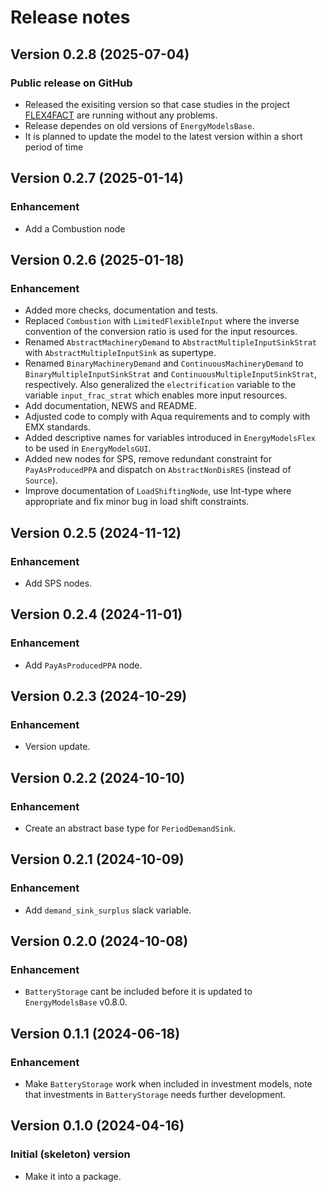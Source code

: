 # Release notes

## Version 0.2.8 (2025-07-04)

### Public release on GitHub

* Released the exisiting version so that case studies in the project [FLEX4FACT](https://flex4fact.eu/) are running without any problems.
* Release dependes on old versions of `EnergyModelsBase`.
* It is planned to update the model to the latest version within a short period of time

## Version 0.2.7 (2025-01-14)

### Enhancement

* Add a Combustion node

## Version 0.2.6 (2025-01-18)

### Enhancement

* Added more checks, documentation and tests.
* Replaced `Combustion` with `LimitedFlexibleInput` where the inverse convention of the conversion ratio is used for the input resources.
* Renamed `AbstractMachineryDemand` to `AbstractMultipleInputSinkStrat` with `AbstractMultipleInputSink` as supertype.
* Renamed `BinaryMachineryDemand` and `ContinuousMachineryDemand` to `BinaryMultipleInputSinkStrat` and `ContinuousMultipleInputSinkStrat`, respectively.
  Also generalized the `electrification` variable to the variable `input_frac_strat` which enables more input resources.
* Add documentation, NEWS and README.
* Adjusted code to comply with Aqua requirements and to comply with EMX standards.
* Added descriptive names for variables introduced in `EnergyModelsFlex` to be used in `EnergyModelsGUI`.
* Added new nodes for SPS, remove redundant constraint for `PayAsProducedPPA` and dispatch on `AbstractNonDisRES` (instead of `Source`).
* Improve documentation of `LoadShiftingNode`, use Int-type where appropriate and fix minor bug in load shift constraints.

## Version 0.2.5 (2024-11-12)

### Enhancement

* Add SPS nodes.

## Version 0.2.4 (2024-11-01)

### Enhancement

* Add `PayAsProducedPPA` node.

## Version 0.2.3 (2024-10-29)

### Enhancement

* Version update.

## Version 0.2.2 (2024-10-10)

### Enhancement

* Create an abstract base type for `PeriodDemandSink`.

## Version 0.2.1 (2024-10-09)

### Enhancement

* Add `demand_sink_surplus` slack variable.

## Version 0.2.0 (2024-10-08)

### Enhancement

* `BatteryStorage` cant be included before it is updated to `EnergyModelsBase` v0.8.0.

## Version 0.1.1 (2024-06-18)

### Enhancement

* Make `BatteryStorage` work when included in investment models, note that investments in `BatteryStorage` needs further development.

## Version 0.1.0 (2024-04-16)

### Initial (skeleton) version

* Make it into a package.
